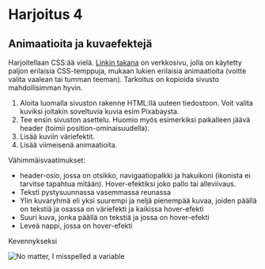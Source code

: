 # Harjoitus 4

## Animaatioita ja kuvaefektejä

Harjoitellaan CSS:ää vielä. [Linkin takana](https://preview.themeforest.net/item/maido-multipurpose-ghost-blog-theme/full_screen_preview/24837109?_ga=2.259990478.570486835.1654146705-2133876429.1654146705)<base target="_blank"> on verkkosivu, jolla on käytetty paljon erilaisia CSS-temppuja, mukaan lukien erilaisia animaatioita (voitte valita vaalean tai tumman teeman). Tarkoitus on kopioida sivusto mahdollisimman hyvin.

1. Aloita luomalla sivuston rakenne HTML:llä uuteen tiedostoon. Voit valita kuviksi joitakin soveltuvia kuvia esim Pixabaysta.
2. Tee ensin sivuston asettelu. Huomio myös esimerkiksi paikalleen jäävä header (toimii position-ominaisuudella).
3. Lisää kuviin väriefektit.
4. Lisää viimeisenä animaatioita.

Vähimmäisvaatimukset:
- header-osio, jossa on otsikko, navigaatiopalkki ja hakuikoni (ikonista ei tarvitse tapahtua mitään). Hover-efektiksi joko pallo tai alleviivaus.
- Teksti pystysuunnassa vasemmassa reunassa
- Ylin kuvaryhmä eli yksi suurempi ja neljä pienempää kuvaa, joiden päällä on tekstiä ja osassa on väriefekti ja kaikissa hover-efekti
- Suuri kuva, jonka päällä on tekstiä ja jossa on hover-efekti
- Leveä nappi, jossa on hover-efekti

Kevennykseksi

![No matter, I misspelled a variable](./misspelled.jpg)